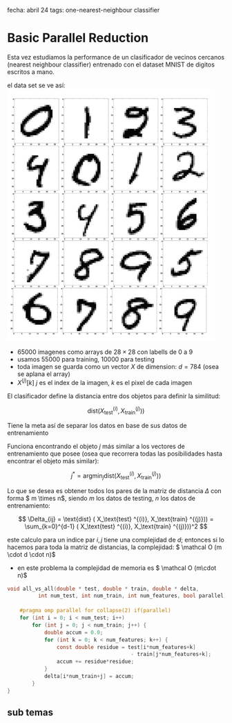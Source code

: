 fecha: abril 24
tags: one-nearest-neighbour classifier

# Basic Parallel Reduction
Esta vez estudiamos la performance de un clasificador de vecinos cercanos (nearest neighbour classifier) entrenado con el dataset MNIST de digitos escritos a mano.


el data set se ve así:
![minst data set](img/mnist.png)

- 65000 imagenes como arrays de $28 \times 28$ con labells de 0 a 9
- usamos 55000 para training, 10000 para testing
- toda imagen se guarda como un vector $X$ de dimension: $d = 784$ (osea se aplana el array)
- $X^{(j)} [k]$ $j$ es el index de la imagen, $k$ es el pixel de cada imagen



El clasificador define la distancia entre dos objetos para definir la similitud:

$$
\text{dist} ( X_\text{test} ^{(i)}, X_\text{train} ^{(j)}))
$$

Tiene la meta así de separar los datos en base de sus datos de entrenamiento

Funciona encontrando el objeto $j$ más similar a los vectores de entrenamiento que posee (osea que recorrera todas las posibilidades hasta encontrar el objeto más similar):

$$
j^* = \text{argmin}_j \text{dist} ( X_\text{test} ^{(i)}, X_\text{train} ^{(j)}))
$$

Lo que se desea es obtener todos los pares de la matriz de distancia $\Delta$ con forma $ m \times n$, siendo $m$ los datos de testing, $n$ los datos de entrenamiento:

$$
\Delta_{ij} = \text{dist} ( X_\text{test} ^{(i)}, X_\text{train} ^{(j)})) = \sum_{k=0}^{d-1} ( X_\text{test} ^{(i)}, X_\text{train} ^{(j)}))^2
$$

este calculo para un indice par $i,j$ tiene una complejidad de $d$;
entonces si lo hacemos para toda la matriz de distancias, la complejidad: $ \mathcal O (m \cdot d \cdot n)$
- en este problema la complejidad de memoria es $ \mathcal O (m\cdot n)$

```c
void all_vs_all(double * test, double * train, double * delta, 
          int num_test, int num_train, int num_features, bool parallel) {

    #pragma omp parallel for collapse(2) if(parallel)
    for (int i = 0; i < num_test; i++)
        for (int j = 0; j < num_train; j++) {
            double accum = 0.0;
            for (int k = 0; k < num_features; k++) {
                const double residue = test[i*num_features+k] 
                                        - train[j*num_features+k];
                accum += residue*residue;
            }
            delta[i*num_train+j] = accum;
        }
}
```

## sub temas